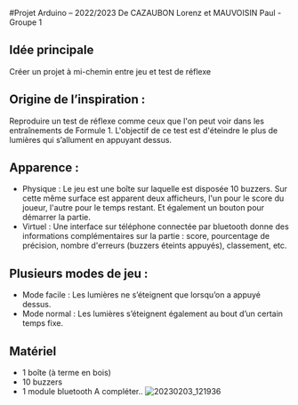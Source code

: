 #Projet Arduino – 2022/2023
De CAZAUBON Lorenz et MAUVOISIN Paul - Groupe 1

## Idée principale
Créer un projet à mi-chemin entre jeu et test de réflexe

## Origine de l’inspiration :</h2>
Reproduire un test de réflexe comme ceux que l'on peut voir dans les entraînements de Formule 1.
L'objectif de ce test est d'éteindre le plus de lumières qui s’allument en appuyant dessus.


## Apparence :</h2>
- Physique : Le jeu est une boîte sur laquelle est disposée 10 buzzers. Sur cette même surface est apparent deux afficheurs, l'un pour le score du joueur, l'autre pour le temps restant. Et également un bouton pour démarrer la partie.
- Virtuel : Une interface sur téléphone connectée par bluetooth donne des informations complémentaires sur la partie : score, pourcentage de précision, nombre d'erreurs (buzzers éteints appuyés), classement, etc.

## Plusieurs modes de jeu :</h2>
- Mode facile : Les lumières ne s’éteignent que lorsqu’on a appuyé dessus.
- Mode normal : Les lumières s’éteignent également au bout d’un certain temps fixe.


## Matériel
- 1 boîte (à terme en bois)
- 10 buzzers
- 1 module bluetooth
A compléter..
![20230203_121936](https://user-images.githubusercontent.com/96289463/223478618-df27eb53-6f91-4594-a28d-f381ee7371af.jpg)

